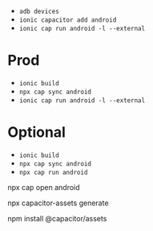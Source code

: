 - `adb devices`
- `ionic capacitor add android`
- `ionic cap run android -l --external`

# Prod
- `ionic build`
- `npx cap sync android`
- `ionic cap run android -l --external`

# Optional
- `ionic build`
- `npx cap sync android`
- `npx cap run android`

npx cap open android

npx capacitor-assets generate

npm install @capacitor/assets


